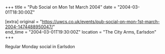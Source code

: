 +++
title = "Pub Social on Mon 1st March 2004"
date = "2004-03-01T18:30:00Z"

[extra]
original = "https://uwcs.co.uk/events/pub-social-on-mon-1st-march-2004-1474488950047/"    
end_time = "2004-03-01T19:30:00Z"
location = "The City Arms, Earlsdon"
+++

Regular Monday social in Earlsdon

